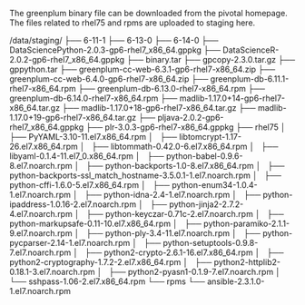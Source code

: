 The greenplum binary file can be downloaded from the pivotal homepage.
The files related to rhel75 and rpms are uploaded to staging here.

/data/staging/
├── 6-11-1
├── 6-13-0
├── 6-14-0
├── DataSciencePython-2.0.3-gp6-rhel7_x86_64.gppkg
├── DataScienceR-2.0.2-gp6-rhel7_x86_64.gppkg
├── binary.tar
├── gpcopy-2.3.0.tar.gz
├── gppython.tar
├── greenplum-cc-web-6.3.1-gp6-rhel7-x86_64.zip
├── greenplum-cc-web-6.4.0-gp6-rhel7-x86_64.zip
├── greenplum-db-6.11.1-rhel7-x86_64.rpm
├── greenplum-db-6.13.0-rhel7-x86_64.rpm
├── greenplum-db-6.14.0-rhel7-x86_64.rpm
├── madlib-1.17.0+14-gp6-rhel7-x86_64.tar.gz
├── madlib-1.17.0+18-gp6-rhel7-x86_64.tar.gz
├── madlib-1.17.0+19-gp6-rhel7-x86_64.tar.gz
├── pljava-2.0.2-gp6-rhel7_x86_64.gppkg
├── plr-3.0.3-gp6-rhel7-x86_64.gppkg
├── rhel75
│   ├── PyYAML-3.10-11.el7.x86_64.rpm
│   ├── libtomcrypt-1.17-26.el7.x86_64.rpm
│   ├── libtommath-0.42.0-6.el7.x86_64.rpm
│   ├── libyaml-0.1.4-11.el7_0.x86_64.rpm
│   ├── python-babel-0.9.6-8.el7.noarch.rpm
│   ├── python-backports-1.0-8.el7.x86_64.rpm
│   ├── python-backports-ssl_match_hostname-3.5.0.1-1.el7.noarch.rpm
│   ├── python-cffi-1.6.0-5.el7.x86_64.rpm
│   ├── python-enum34-1.0.4-1.el7.noarch.rpm
│   ├── python-idna-2.4-1.el7.noarch.rpm
│   ├── python-ipaddress-1.0.16-2.el7.noarch.rpm
│   ├── python-jinja2-2.7.2-4.el7.noarch.rpm
│   ├── python-keyczar-0.71c-2.el7.noarch.rpm
│   ├── python-markupsafe-0.11-10.el7.x86_64.rpm
│   ├── python-paramiko-2.1.1-9.el7.noarch.rpm
│   ├── python-ply-3.4-11.el7.noarch.rpm
│   ├── python-pycparser-2.14-1.el7.noarch.rpm
│   ├── python-setuptools-0.9.8-7.el7.noarch.rpm
│   ├── python2-crypto-2.6.1-16.el7.x86_64.rpm
│   ├── python2-cryptography-1.7.2-2.el7.x86_64.rpm
│   ├── python2-httplib2-0.18.1-3.el7.noarch.rpm
│   ├── python2-pyasn1-0.1.9-7.el7.noarch.rpm
│   └── sshpass-1.06-2.el7.x86_64.rpm
└── rpms
    └── ansible-2.3.1.0-1.el7.noarch.rpm

